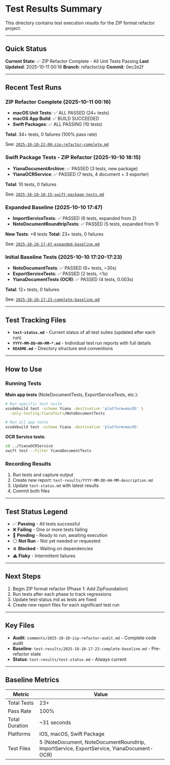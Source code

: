 # Test Results Summary

This directory contains test execution results for the ZIP format refactor project.

---

## Quick Status

**Current State**: ✅ ZIP Refactor Complete - All Unit Tests Passing
**Last Updated**: 2025-10-11 00:16
**Branch**: refactor/zip
**Commit**: 0ec2e2f

---

## Recent Test Runs

### ZIP Refactor Complete (2025-10-11 00:16)
- **macOS Unit Tests**: ✅ ALL PASSED (24+ tests)
- **macOS App Build**: ✅ BUILD SUCCEEDED
- **Swift Packages**: ✅ ALL PASSING (10 tests)

**Total**: 34+ tests, 0 failures (100% pass rate)

See: [`2025-10-10-22-00-zip-refactor-complete.md`](./2025-10-10-22-00-zip-refactor-complete.md)

### Swift Package Tests - ZIP Refactor (2025-10-10 18:15)
- **YianaDocumentArchive**: ✅ PASSED (3 tests, new package)
- **YianaOCRService**: ✅ PASSED (7 tests, 4 document + 3 exporter)

**Total**: 10 tests, 0 failures

See: [`2025-10-10-18-15-swift-package-tests.md`](./2025-10-10-18-15-swift-package-tests.md)

### Expanded Baseline (2025-10-10 17:47)
- **ImportServiceTests**: ✅ PASSED (6 tests, expanded from 2)
- **NoteDocumentRoundtripTests**: ✅ PASSED (5 tests, expanded from 1)

**New Tests**: +8 tests
**Total**: 23+ tests, 0 failures

See: [`2025-10-10-17-47-expanded-baseline.md`](./2025-10-10-17-47-expanded-baseline.md)

### Initial Baseline Tests (2025-10-10 17:20-17:23)
- **NoteDocumentTests**: ✅ PASSED (6+ tests, ~30s)
- **ExportServiceTests**: ✅ PASSED (2 tests, <1s)
- **YianaDocumentTests (OCR)**: ✅ PASSED (4 tests, 0.003s)

**Total**: 12+ tests, 0 failures

See: [`2025-10-10-17-23-complete-baseline.md`](./2025-10-10-17-23-complete-baseline.md)

---

## Test Tracking Files

- **`test-status.md`** - Current status of all test suites (updated after each run)
- **`YYYY-MM-DD-HH-MM-*.md`** - Individual test run reports with full details
- **`README.md`** - Directory structure and conventions

---

## How to Use

### Running Tests

**Main app tests** (NoteDocumentTests, ExportServiceTests, etc.):
```bash
# Run specific test suite
xcodebuild test -scheme Yiana -destination 'platform=macOS' \
  -only-testing:YianaTests/NoteDocumentTests

# Run all app tests
xcodebuild test -scheme Yiana -destination 'platform=macOS'
```

**OCR Service tests**:
```bash
cd ../YianaOCRService
swift test --filter YianaDocumentTests
```

### Recording Results

1. Run tests and capture output
2. Create new report: `test-results/YYYY-MM-DD-HH-MM-description.md`
3. Update `test-status.md` with latest results
4. Commit both files

---

## Test Status Legend

- ✅ **Passing** - All tests successful
- ❌ **Failing** - One or more tests failing
- 🔵 **Pending** - Ready to run, awaiting execution
- ⚪ **Not Run** - Not yet needed or requested
- ⏸️ **Blocked** - Waiting on dependencies
- ⚠️ **Flaky** - Intermittent failures

---

## Next Steps

1. Begin ZIP format refactor (Phase 1: Add ZipFoundation)
2. Run tests after each phase to track regressions
3. Update test-status.md as tests are fixed
4. Create new report files for each significant test run

---

## Key Files

- **Audit**: `comments/2025-10-10-zip-refactor-audit.md` - Complete code audit
- **Baseline**: `test-results/2025-10-10-17-23-complete-baseline.md` - Pre-refactor state
- **Status**: `test-results/test-status.md` - Always current

---

## Baseline Metrics

| Metric | Value |
|--------|-------|
| Total Tests | 23+ |
| Pass Rate | 100% |
| Total Duration | ~31 seconds |
| Platforms | iOS, macOS, Swift Package |
| Test Files | 5 (NoteDocument, NoteDocumentRoundtrip, ImportService, ExportService, YianaDocument-OCR) |
